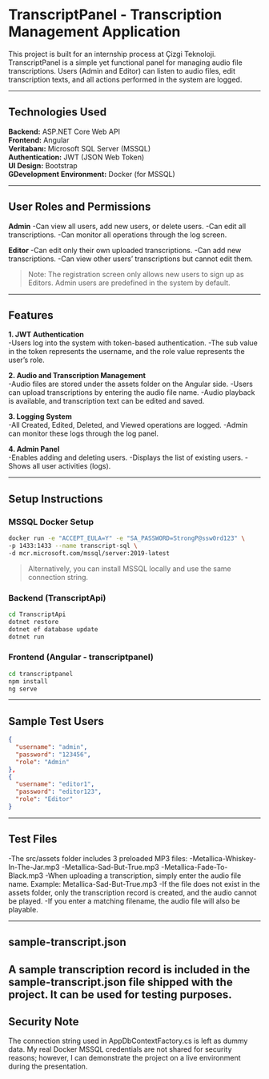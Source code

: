 
# TranscriptPanel - Transcription Management Application

This project is built for an internship process at Çizgi Teknoloji.
TranscriptPanel is a simple yet functional panel for managing audio file transcriptions. Users (Admin and Editor) can listen to audio files, edit transcription texts, and all actions performed in the system are logged.

----

## Technologies Used

**Backend:** ASP.NET Core Web API  
**Frontend:** Angular  
**Veritabanı:** Microsoft SQL Server (MSSQL)  
**Authentication:** JWT (JSON Web Token)  
**UI Design:** Bootstrap  
**GDevelopment Environment:** Docker (for MSSQL)

----

## User Roles and Permissions

**Admin**
-Can view all users, add new users, or delete users.
-Can edit all transcriptions.
-Can monitor all operations through the log screen.

**Editor**
-Can edit only their own uploaded transcriptions.
-Can add new transcriptions.
-Can view other users’ transcriptions but cannot edit them.

> Note: The registration screen only allows new users to sign up as Editors. Admin users are predefined in the system by default.

----

## Features

**1. JWT Authentication**  
-Users log into the system with token-based authentication.
-The sub value in the token represents the username, and the role value represents the user’s role.

**2. Audio and Transcription Management**  
-Audio files are stored under the assets folder on the Angular side.
-Users can upload transcriptions by entering the audio file name.
-Audio playback is available, and transcription text can be edited and saved.

**3. Logging System**  
-All Created, Edited, Deleted, and Viewed operations are logged.
-Admin can monitor these logs through the log panel.

**4. Admin Panel**  
-Enables adding and deleting users.
-Displays the list of existing users.
-Shows all user activities (logs).

----

## Setup Instructions

### MSSQL Docker Setup

```bash
docker run -e "ACCEPT_EULA=Y" -e "SA_PASSWORD=StrongP@ssw0rd123" \
-p 1433:1433 --name transcript-sql \
-d mcr.microsoft.com/mssql/server:2019-latest
```

> Alternatively, you can install MSSQL locally and use the same connection string.

### Backend (TranscriptApi)

```bash
cd TranscriptApi
dotnet restore
dotnet ef database update
dotnet run
```

### Frontend (Angular - transcriptpanel)

```bash
cd transcriptpanel
npm install
ng serve
```

----

## Sample Test Users

```json
{
  "username": "admin",
  "password": "123456",
  "role": "Admin"
},
{
  "username": "editor1",
  "password": "editor123",
  "role": "Editor"
}
```

----

## Test Files

-The src/assets folder includes 3 preloaded MP3 files:
-Metallica-Whiskey-In-The-Jar.mp3
-Metallica-Sad-But-True.mp3
-Metallica-Fade-To-Black.mp3
-When uploading a transcription, simply enter the audio file name. Example: Metallica-Sad-But-True.mp3
-If the file does not exist in the assets folder, only the transcription record is created, and the audio cannot be played.
-If you enter a matching filename, the audio file will also be playable.

----

## sample-transcript.json

A sample transcription record is included in the sample-transcript.json file shipped with the project. It can be used for testing purposes.
----

## Security Note

The connection string used in AppDbContextFactory.cs is left as dummy data. My real Docker MSSQL credentials are not shared for security reasons; however, I can demonstrate the project on a live environment during the presentation.

